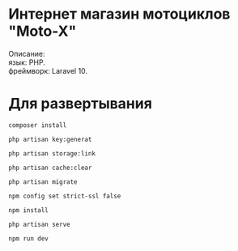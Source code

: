 # Интернет магазин мотоциклов "Moto-X"
Описание:  
язык: PHP.  
фреймворк: Laravel 10.  


# Для развертывания

```
composer install
```
```
php artisan key:generat
```
```
php artisan storage:link
```

```
php artisan cache:clear
```
```
php artisan migrate
```

```
npm config set strict-ssl false
```
```
npm install
```

```
php artisan serve
```
```
npm run dev
```
